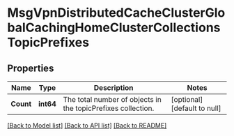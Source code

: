 # MsgVpnDistributedCacheClusterGlobalCachingHomeClusterCollectionsTopicPrefixes

## Properties
Name | Type | Description | Notes
------------ | ------------- | ------------- | -------------
**Count** | **int64** | The total number of objects in the topicPrefixes collection. | [optional] [default to null]

[[Back to Model list]](../README.md#documentation-for-models) [[Back to API list]](../README.md#documentation-for-api-endpoints) [[Back to README]](../README.md)


